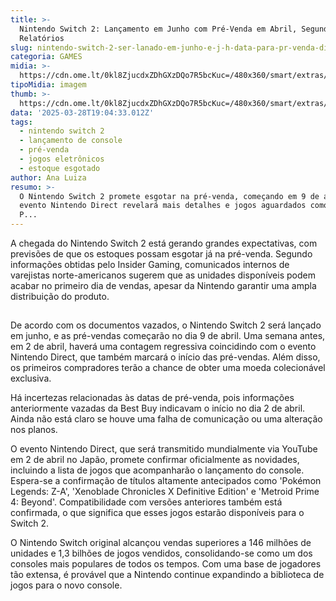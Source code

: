 ```yaml
---
title: >-
  Nintendo Switch 2: Lançamento em Junho com Pré-Venda em Abril, Segundo
  Relatórios
slug: nintendo-switch-2-ser-lanado-em-junho-e-j-h-data-para-pr-venda-diz-site
categoria: GAMES
midia: >-
  https://cdn.ome.lt/0kl8ZjucdxZDhGXzDQo7R5bcKuc=/480x360/smart/extras/conteudos/switch-2-capa-2.png
tipoMidia: imagem
thumb: >-
  https://cdn.ome.lt/0kl8ZjucdxZDhGXzDQo7R5bcKuc=/480x360/smart/extras/conteudos/switch-2-capa-2.png
data: '2025-03-28T19:04:33.012Z'
tags:
  - nintendo switch 2
  - lançamento de console
  - pré-venda
  - jogos eletrônicos
  - estoque esgotado
author: Ana Luiza
resumo: >-
  O Nintendo Switch 2 promete esgotar na pré-venda, começando em 9 de abril. O
  evento Nintendo Direct revelará mais detalhes e jogos aguardados como 'Metroid
  P...
---
```


A chegada do Nintendo Switch 2 está gerando grandes expectativas, com previsões de que os estoques possam esgotar já na pré-venda. Segundo informações obtidas pelo Insider Gaming, comunicados internos de varejistas norte-americanos sugerem que as unidades disponíveis podem acabar no primeiro dia de vendas, apesar da Nintendo garantir uma ampla distribuição do produto.

![Imagem da notícia](data:image/png;base64,iVBORw0KGgoAAAANSUhEUgAAAAEAAAABCAQAAAC1HAwCAAAAC0lEQVR42mNkYAAAAAYAAjCB0C8AAAAASUVORK5CYII=)

De acordo com os documentos vazados, o Nintendo Switch 2 será lançado em junho, e as pré-vendas começarão no dia 9 de abril. Uma semana antes, em 2 de abril, haverá uma contagem regressiva coincidindo com o evento Nintendo Direct, que também marcará o início das pré-vendas. Além disso, os primeiros compradores terão a chance de obter uma moeda colecionável exclusiva.

Há incertezas relacionadas às datas de pré-venda, pois informações anteriormente vazadas da Best Buy indicavam o início no dia 2 de abril. Ainda não está claro se houve uma falha de comunicação ou uma alteração nos planos.

O evento Nintendo Direct, que será transmitido mundialmente via YouTube em 2 de abril no Japão, promete confirmar oficialmente as novidades, incluindo a lista de jogos que acompanharão o lançamento do console. Espera-se a confirmação de títulos altamente antecipados como 'Pokémon Legends: Z-A', 'Xenoblade Chronicles X Definitive Edition' e 'Metroid Prime 4: Beyond'. Compatibilidade com versões anteriores também está confirmada, o que significa que esses jogos estarão disponíveis para o Switch 2.

O Nintendo Switch original alcançou vendas superiores a 146 milhões de unidades e 1,3 bilhões de jogos vendidos, consolidando-se como um dos consoles mais populares de todos os tempos. Com uma base de jogadores tão extensa, é provável que a Nintendo continue expandindo a biblioteca de jogos para o novo console.
